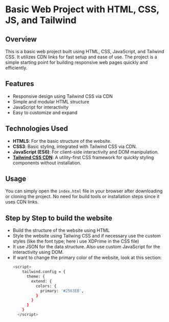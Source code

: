 # Basic Web Project with HTML, CSS, JS, and Tailwind

## Overview
This is a basic web project built using HTML, CSS, JavaScript, and Tailwind CSS. It utilizes CDN links for fast setup and ease of use. The project is a simple starting point for building responsive web pages quickly and efficiently.

## Features
- Responsive design using Tailwind CSS via CDN
- Simple and modular HTML structure
- JavaScript for interactivity
- Easy to customize and expand

## Technologies Used
- **HTML5**: For the basic structure of the website.
- **CSS3**: Basic styling, integrated with Tailwind CSS via CDN.
- **JavaScript (ES6)**: For client-side interactivity and DOM manipulation.
- **[Tailwind CSS CDN](https://cdn.tailwindcss.com/)**: A utility-first CSS framework for quickly styling components without installation.

## Usage
You can simply open the `index.html` file in your browser after downloading or cloning the project. No need for build tools or installation steps since it uses CDN links.

## Step by Step to build the website
- Build the structure of the website using HTML
- Style the website using Tailwing CSS and if necessary use the custom styles (like the font type; here i use XDPrime in the CSS file)
- It use JSON for the data structure. Also use custom JavaScript for the interactivity using DOM.
- If want to change the primary color of the website, look at this section:
    ```bash
    <script>
        tailwind.config = {
          theme: {
            extend: {
              colors: {
                primary: '#2563EB',
              }
            }
          }
        }
      </script>